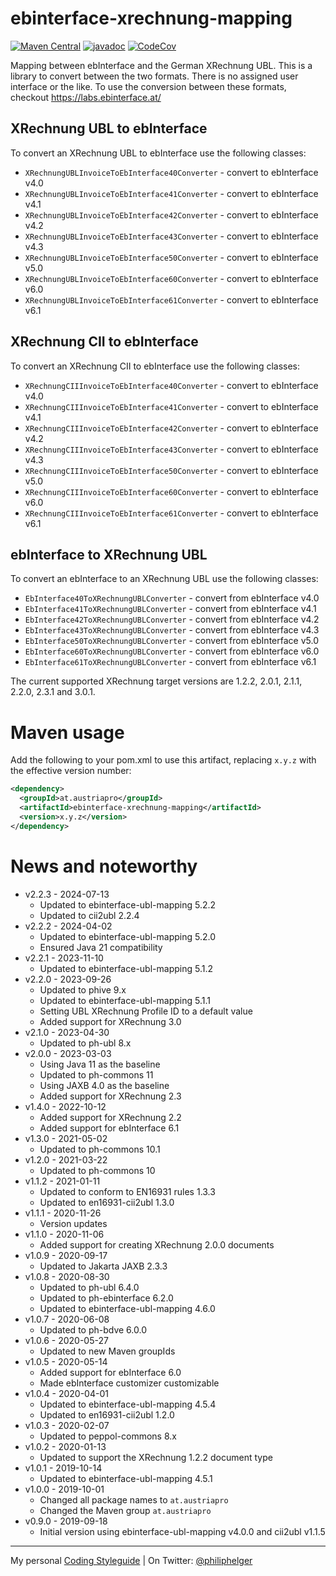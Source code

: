 # ebinterface-xrechnung-mapping

[![Maven Central](https://maven-badges.herokuapp.com/maven-central/at.austriapro/ebinterface-xrechnung-mapping/badge.svg)](https://maven-badges.herokuapp.com/maven-central/at.austriapro/ebinterface-xrechnung-mapping) 
[![javadoc](https://javadoc.io/badge2/at.austriapro/ebinterface-xrechnung-mapping/javadoc.svg)](https://javadoc.io/doc/at.austriapro/ebinterface-xrechnung-mapping)
[![CodeCov](https://codecov.io/gh/austriapro/ebinterface-xrechnung-mapping/branch/master/graph/badge.svg)](https://codecov.io/gh/austriapro/ebinterface-xrechnung-mapping)

Mapping between ebInterface and the German XRechnung UBL.
This is a library to convert between the two formats.
There is no assigned user interface or the like.
To use the conversion between these formats, checkout https://labs.ebinterface.at/

## XRechnung UBL to ebInterface

To convert an XRechnung UBL to ebInterface use the following classes:
* `XRechnungUBLInvoiceToEbInterface40Converter` - convert to ebInterface v4.0
* `XRechnungUBLInvoiceToEbInterface41Converter` - convert to ebInterface v4.1
* `XRechnungUBLInvoiceToEbInterface42Converter` - convert to ebInterface v4.2
* `XRechnungUBLInvoiceToEbInterface43Converter` - convert to ebInterface v4.3
* `XRechnungUBLInvoiceToEbInterface50Converter` - convert to ebInterface v5.0
* `XRechnungUBLInvoiceToEbInterface60Converter` - convert to ebInterface v6.0
* `XRechnungUBLInvoiceToEbInterface61Converter` - convert to ebInterface v6.1

## XRechnung CII to ebInterface

To convert an XRechnung CII to ebInterface use the following classes:
* `XRechnungCIIInvoiceToEbInterface40Converter` - convert to ebInterface v4.0
* `XRechnungCIIInvoiceToEbInterface41Converter` - convert to ebInterface v4.1
* `XRechnungCIIInvoiceToEbInterface42Converter` - convert to ebInterface v4.2
* `XRechnungCIIInvoiceToEbInterface43Converter` - convert to ebInterface v4.3
* `XRechnungCIIInvoiceToEbInterface50Converter` - convert to ebInterface v5.0
* `XRechnungCIIInvoiceToEbInterface60Converter` - convert to ebInterface v6.0
* `XRechnungCIIInvoiceToEbInterface61Converter` - convert to ebInterface v6.1

## ebInterface to XRechnung UBL

To convert an ebInterface to an XRechnung UBL use the following classes:
* `EbInterface40ToXRechnungUBLConverter` - convert from ebInterface v4.0
* `EbInterface41ToXRechnungUBLConverter` - convert from ebInterface v4.1
* `EbInterface42ToXRechnungUBLConverter` - convert from ebInterface v4.2
* `EbInterface43ToXRechnungUBLConverter` - convert from ebInterface v4.3
* `EbInterface50ToXRechnungUBLConverter` - convert from ebInterface v5.0
* `EbInterface60ToXRechnungUBLConverter` - convert from ebInterface v6.0
* `EbInterface61ToXRechnungUBLConverter` - convert from ebInterface v6.1

The current supported XRechnung target versions are 1.2.2, 2.0.1, 2.1.1, 2.2.0, 2.3.1 and 3.0.1.

# Maven usage

Add the following to your pom.xml to use this artifact, replacing `x.y.z` with the effective version number:

```xml
<dependency>
  <groupId>at.austriapro</groupId>
  <artifactId>ebinterface-xrechnung-mapping</artifactId>
  <version>x.y.z</version>
</dependency>
```

# News and noteworthy

* v2.2.3 - 2024-07-13
    * Updated to ebinterface-ubl-mapping 5.2.2
    * Updated to cii2ubl 2.2.4
* v2.2.2 - 2024-04-02
    * Updated to ebinterface-ubl-mapping 5.2.0
    * Ensured Java 21 compatibility
* v2.2.1 - 2023-11-10
    * Updated to ebinterface-ubl-mapping 5.1.2
* v2.2.0 - 2023-09-26
    * Updated to phive 9.x
    * Updated to ebinterface-ubl-mapping 5.1.1
    * Setting UBL XRechnung Profile ID to a default value
    * Added support for XRechnung 3.0
* v2.1.0 - 2023-04-30
    * Updated to ph-ubl 8.x
* v2.0.0 - 2023-03-03
    * Using Java 11 as the baseline
    * Updated to ph-commons 11
    * Using JAXB 4.0 as the baseline
    * Added support for XRechnung 2.3
* v1.4.0 - 2022-10-12
    * Added support for XRechnung 2.2
    * Added support for ebInterface 6.1
* v1.3.0 - 2021-05-02
    * Updated to ph-commons 10.1
* v1.2.0 - 2021-03-22
    * Updated to ph-commons 10
* v1.1.2 - 2021-01-11
    * Updated to conform to EN16931 rules 1.3.3
    * Updated to en16931-cii2ubl 1.3.0
* v1.1.1 - 2020-11-26
    * Version updates
* v1.1.0 - 2020-11-06
    * Added support for creating XRechnung 2.0.0 documents
* v1.0.9 - 2020-09-17
    * Updated to Jakarta JAXB 2.3.3
* v1.0.8 - 2020-08-30
    * Updated to ph-ubl 6.4.0
    * Updated to ph-ebinterface 6.2.0
    * Updated to ebinterface-ubl-mapping 4.6.0
* v1.0.7 - 2020-06-08
    * Updated to ph-bdve 6.0.0
* v1.0.6 - 2020-05-27
    * Updated to new Maven groupIds
* v1.0.5 - 2020-05-14
    * Added support for ebInterface 6.0
    * Made ebInterface customizer customizable
* v1.0.4 - 2020-04-01
    * Updated to ebinterface-ubl-mapping 4.5.4
    * Updated to en16931-cii2ubl 1.2.0
* v1.0.3 - 2020-02-07
    * Updated to peppol-commons 8.x
* v1.0.2 - 2020-01-13
    * Updated to support the XRechnung 1.2.2 document type
* v1.0.1 - 2019-10-14
    * Updated to ebinterface-ubl-mapping 4.5.1
* v1.0.0 - 2019-10-01
    * Changed all package names to `at.austriapro`
    * Changed the Maven group `at.austriapro`
* v0.9.0 - 2019-09-18
    * Initial version using ebinterface-ubl-mapping v4.0.0 and cii2ubl v1.1.5

---

My personal [Coding Styleguide](https://github.com/phax/meta/blob/master/CodingStyleguide.md) |
On Twitter: <a href="https://twitter.com/philiphelger">@philiphelger</a>
